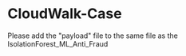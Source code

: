 # CloudWalk-Case

Please add the "payload" file to the same file as the IsolationForest_ML_Anti_Fraud
